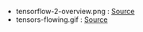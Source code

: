 
 * tensorflow-2-overview.png : [Source](https://medium.com/tensorflow/whats-coming-in-tensorflow-2-0-d3663832e9b8)
 * tensors-flowing.gif : [Source](https://www.tensorflow.org/images/tensors_flowing.gif)


